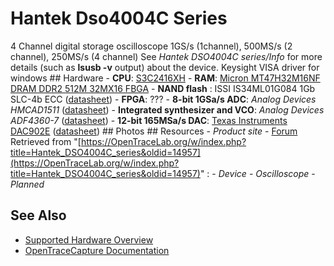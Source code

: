 # Hantek Dso4004C Series
4 Channel digital storage oscilloscope 1GS/s (1channel), 500MS/s (2 channel), 250MS/s (4 channel) See *Hantek DSO4004C series/Info* for more details (such as **lsusb -v** output) about the device. Keysight VISA driver for windows ## Hardware \- **CPU**: [S3C2416XH](http://www.keil.com/dd/chip/4904.htm) \- **RAM**: [Micron MT47H32M16NF DRAM DDR2 512M 32MX16 FBGA](https://eu.mouser.com/ProductDetail/Micron/MT47H32M16NF-25EH-TR?qs=taEdVNyAfdENeSrYbimKjQ==) \- **NAND flash** : ISSI IS34ML01G084 1Gb SLC-4b ECC ([datasheet](http://www.issi.com/WW/pdf/IS34_35ML01G084.pdf)) \- **FPGA**: ??? \- **8-bit 1GSa/s ADC**: *Analog Devices HMCAD1511* ([datasheet](http://www.analog.com/media/en/technical-documentation/data-sheets/hmcad1511.pdf)) \- **Integrated synthesizer and VCO**: *Analog Devices ADF4360-7* ([datasheet](http://www.analog.com/media/en/technical-documentation/data-sheets/ADF4360-7.pdf)) \- **12-bit 165MSa/s DAC**: [Texas Instruments DAC902E](http://www.ti.com/product/DAC902) ([datasheet](http://www.ti.com/general/docs/lit/getliterature.tsp?genericPartNumber=dac902&fileType=pdf)) ## Photos ## Resources \- *Product site* \- [Forum](https://www.eevblog.com/forum/testgear/voltcraft-dso-1084e-\(hantek-dso4084b\)-stuck-at-boot-screen/)
Retrieved from "[https://OpenTraceLab.org/w/index.php?title=Hantek_DSO4004C_series&oldid=14957](https://OpenTraceLab.org/w/index.php?title=Hantek_DSO4004C_series&oldid=14957)"
: \- *Device* \- *Oscilloscope* \- *Planned*
## See Also
- [Supported Hardware Overview](../supported-hardware.md)
- [OpenTraceCapture Documentation](../../opentracecapture/overview.md)
